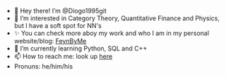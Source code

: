 - 👋 Hey there! I’m @Diogo1995git
- 👀 I’m interested in Category Theory, Quantitative Finance and Physics, but I have a soft spot for NN's
- :sparkles: You can check more aboy my work and who I am in my personal website/blog: [FeynByMe](diogofandrade.org)
- 🌱 I’m currently learning Python, SQL and C++
- 📫 How to reach me: look up [here](https://diogofandrade.org/contact-2/)
- Pronuns: he/him/his
<!---
Diogo1995git/Diogo1995git is a ✨ special ✨ repository because its `README.md` (this file) appears on your GitHub profile.
You can click the Preview link to take a look at your changes.
--->
